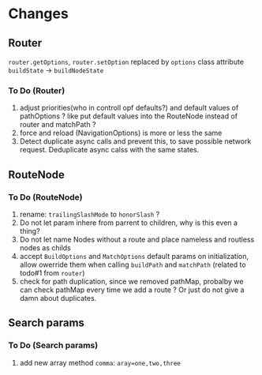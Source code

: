 # Changes

## Router

`router.getOptions`, `router.setOption` replaced by `options` class attribute
`buildState` -> `buildNodeState`

### To Do (Router)

1. adjust priorities(who in controll opf defaults?) and default values of pathOptions ? like put default values into the RouteNode instead of router and matchPath ?
2. force and reload (NavigationOptions) is more or less the same
3. Detect duplicate async calls and prevent this, to save possible network request. Deduplicate async calss with the same states.

## RouteNode

### To Do (RouteNode)

1. rename: `trailingSlashMode` to `honorSlash` ?
2. Do not let param inhere from parrent to children, why is this even a thing?
3. Do not let name Nodes without a route and place nameless and routless nodes as childs
4. accept `BuildOptions` and `MatchOptions` default params on initialization, allow owerride them when calling `buildPath` and `matchPath` (related to todo#1 from `router`)
5. check for path duplication, since we removed pathMap, probalby we can check pathMap every time we add a route ? Or just do not give a damn about duplicates.

## Search params

### To Do (Search params)

1. add new array method `comma`: `aray=one,two,three`
